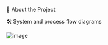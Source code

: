 🌟 About the Project


🛠️ System and process flow diagrams


![image](https://github.com/user-attachments/assets/add152d5-2e39-4f1f-b4ac-5f4f7d14fe0d)
